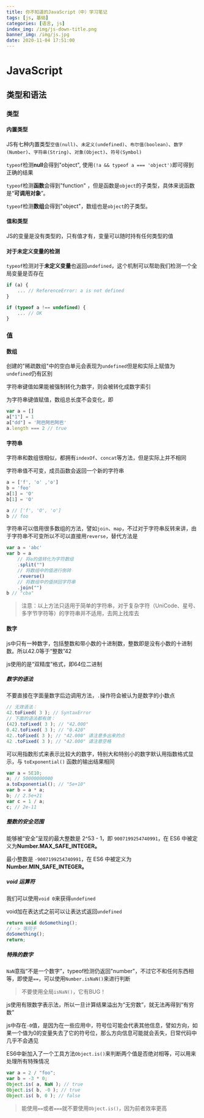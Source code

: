 ```yaml
---
title: 你不知道的JavaScript（中）学习笔记
tags: [js, 基础]
categories: [语言, js]
index_img: /img/js-down-title.png
banner_img: /img/js.jpg
date: 2020-11-04 17:51:00
---
```


# JavaScript
##  类型和语法
### 类型
#### 内置类型
JS有七种内置类型`空值(null)`、`未定义(undefined)`、`布尔值(boolean)`、`数字(Number)`、`字符串(String)`、`对象(Object)`、`符号(Symbol)`

`typeof`检测**null**会得到"object", 使用`(!a && typeof a === 'object')`即可得到正确的结果

`typeof`检测**函数**会得到"function" ，但是函数是`object`的子类型，具体来说函数是“**可调用对象**”。

`typeof`检测**数组**会得到"object"，数组也是`object`的子类型。

#### 值和类型
JS的变量是没有类型的，只有值才有，变量可以随时持有任何类型的值

#### 对于未定义变量的检测
`typeof`检测对于**未定义变量**也返回`undefined`，这个机制可以帮助我们检测一个全局变量是否存在

```js
if (a) {
    ... // ReferenceError: a is not defined
}

if (typeof a !== undefined) {
    ... // OK
}
```

### 值
#### 数组
创建的"稀疏数组"中的空白单元会表现为`undefined`但是和实际上赋值为`undefined`仍有区别

字符串键值如果能被强制转化为数字，则会被转化成数字索引

为字符串键值赋值，数组总长度不会变化，即
```js
var a = []
a["1"] = 1
a["dd"] = '阿巴阿巴阿巴'
a.length === 2 // true
```

#### 字符串
字符串和数组很相似，都拥有`indexOf`、`concat`等方法，但是实际上并不相同

字符串值不可变，成员函数会返回一个新的字符串
```js
a = ['f', 'o' ,'o']
b = 'foo'
a[1] = 'O'
b[1] = 'O'

a // ['f', 'O', 'o']
b // foo
```

字符串可以借用很多数组的方法，譬如`join`、`map`，不过对于字符串反转来讲，由于字符串不可变所以不可以直接用`reverse`，替代方法是
```js
var a = 'abc'
var b = a
    // 将a的值转化为字符数组
    .split("")
    // 将数组中的值进行倒转
    .reverse()
    // 将数组中的值拼回字符串
    .join("")
b // "cba"
```
> 注意：以上方法只适用于简单的字符串，对于复杂字符（UniCode、星号、多字节字符等）的字符串并不适用，去网上找库去

#### 数字
js中只有一种数字，包括整数和带小数的十进制数，整数即是没有小数的十进制数。所以42.0等于“整数”42

js使用的是“双精度”格式，即64位二进制

##### 数字的语法

不要直接在字面量数字后边调用方法，`.`操作符会被认为是数字的小数点
```js
// 无效语法：
42.toFixed( 3 ); // SyntaxError
// 下面的语法都有效：
(42).toFixed( 3 ); // "42.000"
0.42.toFixed( 3 ); // "0.420"
42..toFixed( 3 ); // "42.000" 请注意多出来的点
42 .toFixed( 3 ); // "42.000" 请注意空格
```

可以用指数形式来表示比较大的数字，特别大和特别小的数字默认用指数格式显示，与 `toExponential()` 函数的输出结果相同

```js
var a = 5E10;
a; // 50000000000
a.toExponential(); // "5e+10"
var b = a * a;
b; // 2.5e+21
var c = 1 / a;
c; // 2e-11
```

##### 整数的安全范围
能够被“安全”呈现的最大整数是 2^53 - 1，即 `9007199254740991`，在 ES6 中被定义为**Number.MAX_SAFE_INTEGER。**

最小整数是 `-9007199254740991`，在 ES6 中被定义为 **Number.MIN_SAFE_INTEGER。**

##### void 运算符
我们可以使用`void 0`来获得`undefined`

void加在表达式之前可以让表达式返回`undefined`
```js
return void doSomething();
// -> 等同于
doSomething();
return;
```

##### 特殊的数字
`NaN`意指“不是一个数字”，typeof检测仍返回"number"，不过它不和任何东西相等，即使是`==`，可以使用`Number.isNaN()`来进行判断

> 不要使用全局`isNaN()`，它有BUG！

js使用有限数字表示法，所以一旦计算结果溢出为“无穷数”，就无法再得到“有穷数”

js中存在`-0`值，是因为在一些应用中，符号位可能会代表其他信息，譬如方向，如果一个值为0的变量失去了它的符号位，那么方向信息可能就会丢失，日常代码中几乎不会遇见

ES6中新加入了一个工具方法`Object.is()`来判断两个值是否绝对相等，可以用来处理所有特殊情况
```js
var a = 2 / "foo";
var b = -3 * 0;
Object.is( a, NaN ); // true
Object.is( b, -0 ); // true
Object.is( b, 0 ); // false
```

> 能使用`==`或者`===`就不要使用`Object.is()`，因为前者效率更高